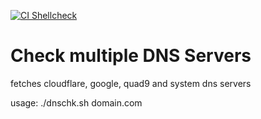 [![CI Shellcheck](https://github.com/Php-Tuning/dnschk/actions/workflows/shellcheck.yml/badge.svg)](https://github.com/Php-Tuning/dnschk/actions/workflows/shellcheck.yml)
# Check multiple DNS Servers

fetches cloudflare, google, quad9 and system dns servers

usage: ./dnschk.sh domain.com
